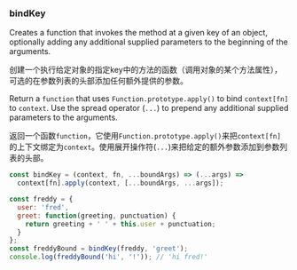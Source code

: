 ### bindKey

Creates a function that invokes the method at a given key of an object, optionally adding any additional supplied parameters to the beginning of the arguments.

创建一个执行给定对象的指定key中的方法的函数（调用对象的某个方法属性），可选的在参数列表的头部添加任何额外提供的参数。

Return a `function` that uses `Function.prototype.apply()` to bind `context[fn]` to `context`.
Use the spread operator (`...`) to prepend any additional supplied parameters to the arguments.

返回一个函数`function`，它使用`Function.prototype.apply()`来把`context[fn]`的上下文绑定为`context`。使用展开操作符(`...`)来把给定的额外参数添加到参数列表的头部。

```js
const bindKey = (context, fn, ...boundArgs) => (...args) =>
  context[fn].apply(context, [...boundArgs, ...args]);
```

```js
const freddy = {
  user: 'fred',
  greet: function(greeting, punctuation) {
    return greeting + ' ' + this.user + punctuation;
  }
};
const freddyBound = bindKey(freddy, 'greet');
console.log(freddyBound('hi', '!')); // 'hi fred!'
```
